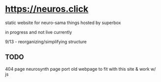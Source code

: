 # <https://neuros.click>

static website for neuro-sama things hosted by superbox

in progress and not live currently

9/13 - reorganizing/simplifying structure

## TODO

404 page
neurosynth page
port old webpage to fit with this site & work w/ js
